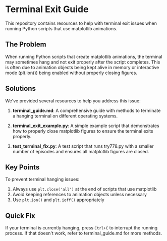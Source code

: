 # Terminal Exit Guide

This repository contains resources to help with terminal exit issues when running Python scripts that use matplotlib animations.

## The Problem

When running Python scripts that create matplotlib animations, the terminal may sometimes hang and not exit properly after the script completes. This is often due to animation objects being kept alive in memory or interactive mode (plt.ion()) being enabled without properly closing figures.

## Solutions

We've provided several resources to help you address this issue:

1. **terminal_guide.md**: A comprehensive guide with methods to terminate a hanging terminal on different operating systems.

2. **terminal_exit_example.py**: A simple example script that demonstrates how to properly close matplotlib figures to ensure the terminal exits properly.

3. **test_terminal_fix.py**: A test script that runs try778.py with a smaller number of episodes and ensures all matplotlib figures are closed.

## Key Points

To prevent terminal hanging issues:

1. Always use `plt.close('all')` at the end of scripts that use matplotlib
2. Avoid keeping references to animation objects unless necessary
3. Use `plt.ion()` and `plt.ioff()` appropriately

## Quick Fix

If your terminal is currently hanging, press `Ctrl+C` to interrupt the running process. If that doesn't work, refer to terminal_guide.md for more methods.